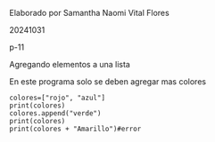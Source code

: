Elaborado por Samantha Naomi Vital Flores

20241031

p-11

Agregando elementos a una lista

En este programa solo se deben agregar mas colores
```
colores=["rojo", "azul"]
print(colores)
colores.append("verde")
print(colores)
print(colores + "Amarillo")#error
```
